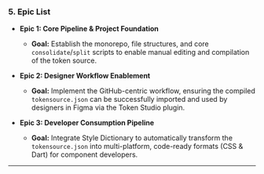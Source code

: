 ### **5. Epic List**

- **Epic 1: Core Pipeline & Project Foundation**

  - **Goal:** Establish the monorepo, file structures, and core `consolidate`/`split` scripts to enable manual editing and compilation of the token source.

- **Epic 2: Designer Workflow Enablement**

  - **Goal:** Implement the GitHub-centric workflow, ensuring the compiled `tokensource.json` can be successfully imported and used by designers in Figma via the Token Studio plugin.

- **Epic 3: Developer Consumption Pipeline**
  - **Goal:** Integrate Style Dictionary to automatically transform the `tokensource.json` into multi-platform, code-ready formats (CSS & Dart) for component developers.

---
